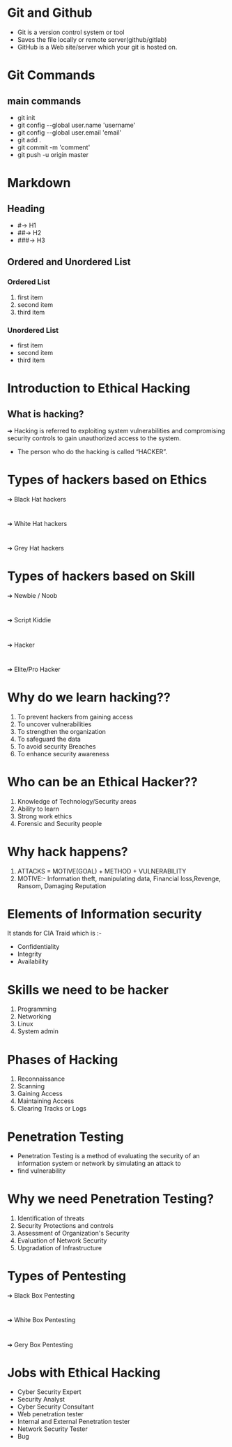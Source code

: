 # Git and Github
- Git is a version control 
system or tool
- Saves the file locally or remote 
server(github/gitlab)
- GitHub is a Web site/server 
which your git is hosted on.
# Git Commands
## main commands
- git init
- git config --global user.name 'username'
- git config --global user.email 'email'
- git add .
- git commit -m 'comment'
- git push -u origin master
# Markdown
## Heading
- #-> H1
- ##-> H2
- ###-> H3
## Ordered and Unordered List
### Ordered List
1. first item
2. second item
3. third item
### Unordered List
- first item
- second item
- third item
# Introduction to Ethical Hacking
## What is hacking?
➔ Hacking is referred to exploiting system vulnerabilities
and compromising security controls to gain unauthorized 
access to the system. 
- The person who do the hacking is called “HACKER”.
# Types of hackers based on Ethics
➔ Black Hat hackers
#
➔ White Hat hackers 
#
➔ Grey Hat hackers
# Types of hackers based on Skill
➔ Newbie / Noob
#
➔ Script Kiddie
#
➔ Hacker
#
➔ Elite/Pro Hacker
# Why do we learn hacking??
1. To prevent hackers from gaining access
2. To uncover vulnerabilities
3. To strengthen the organization
4. To safeguard the data
5. To avoid security Breaches
6. To enhance security awareness
# Who can be an Ethical Hacker??
1. Knowledge of Technology/Security areas
2. Ability to learn
3. Strong work ethics
4. Forensic and Security people
# Why hack happens?
1. ATTACKS = MOTIVE(GOAL) + METHOD +
VULNERABILITY
2. MOTIVE:- Information theft, manipulating data, 
Financial loss,Revenge, Ransom, Damaging 
Reputation
# Elements of Information security
It stands for CIA Traid which is :- 
- Confidentiality
- Integrity
- Availability
# Skills we need to be hacker
1. Programming
2. Networking
3. Linux
4. System admin
# Phases of Hacking
1. Reconnaissance
2. Scanning
3. Gaining Access
4. Maintaining Access
5. Clearing Tracks or Logs
# Penetration Testing
- Penetration Testing is a method of evaluating 
the security of an information system or 
network by simulating an attack to
- find vulnerability
# Why we need Penetration Testing?
1. Identification of threats
2. Security Protections and controls
3. Assessment of Organization's Security
4. Evaluation of Network Security
5. Upgradation of Infrastructure
# Types of Pentesting
➔ Black Box Pentesting
#
➔ White Box Pentesting
#
➔ Gery Box Pentesting
# Jobs with Ethical Hacking
- Cyber Security Expert
- Security Analyst
- Cyber Security Consultant
- Web penetration tester
- Internal and External Penetration tester
- Network Security Tester
- Bug





